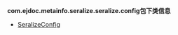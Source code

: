 
**com.ejdoc.metainfo.seralize.seralize.config包下类信息**


- [SeralizeConfig](metaInfoSeralize/com/ejdoc/metainfo/seralize/seralize/config/SeralizeConfig.md)  
